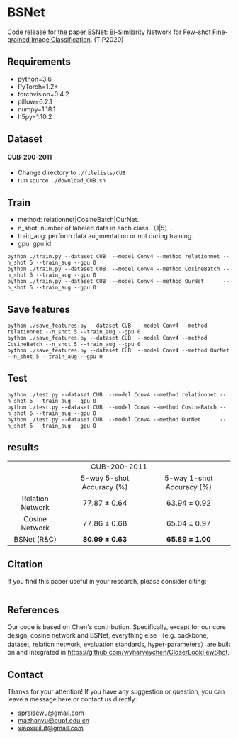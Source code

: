 # BSNet
Code release for the paper [BSNet: Bi-Similarity Network for Few-shot Fine-grained Image Classification](#). (TIP2020)

## Requirements

* python=3.6
* PyTorch=1.2+
* torchvision=0.4.2
* pillow=6.2.1
* numpy=1.18.1
* h5py=1.10.2

## Dataset

#### CUB-200-2011

* Change directory to `./filelists/CUB`
* run `source ./download_CUB.sh`

## Train

* method: relationnet|CosineBatch|OurNet.
* n_shot: number of labeled data in each class （1|5）.
* train_aug: perform data augmentation or not during training.
* gpu: gpu id.

```shell
python ./train.py --dataset CUB  --model Conv4 --method relationnet --n_shot 5 --train_aug --gpu 0
python ./train.py --dataset CUB  --model Conv4 --method CosineBatch --n_shot 5 --train_aug --gpu 0
python ./train.py --dataset CUB  --model Conv4 --method OurNet      --n_shot 5 --train_aug --gpu 0
```

## Save features

```shell
python ./save_features.py --dataset CUB  --model Conv4 --method relationnet --n_shot 5 --train_aug --gpu 0
python ./save_features.py --dataset CUB  --model Conv4 --method CosineBatch --n_shot 5 --train_aug --gpu 0
python ./save_features.py --dataset CUB  --model Conv4 --method OurNet      --n_shot 5 --train_aug --gpu 0
```

## Test

```shell
python ./test.py --dataset CUB  --model Conv4 --method relationnet --n_shot 5 --train_aug --gpu 0
python ./test.py --dataset CUB  --model Conv4 --method CosineBatch --n_shot 5 --train_aug --gpu 0
python ./test.py --dataset CUB  --model Conv4 --method OurNet      --n_shot 5 --train_aug --gpu 0
```

## results

<table>
    <tr>
        <td colspan="3" align='center'>CUB-200-2011</td>
    </tr>
    <tr>
        <td align='center'></td>
        <td align='center'>5-way 5-shot Accuracy (%)</td>
        <td align='center'>5-way 1-shot Accuracy (%)</td>
    </tr>
    <tr>
        <td align='center'>Relation Network</td>
        <td align='center'>77.87 &plusmn; 0.64</td>
        <td align='center'>63.94 &plusmn; 0.92</td>
    </tr>
    <tr>
        <td align='center'>Cosine Network</td>
        <td align='center'>77.86 &plusmn; 0.68</td>
        <td align='center'>65.04 &plusmn; 0.97</td>
    </tr>
    <tr>
        <td align='center'>BSNet (R&C)</td>
        <td align='center'><b>80.99 &plusmn; 0.63</b></td>
        <td align='center'><b>65.89 &plusmn; 1.00</b></td>
    </tr>
</table>



## Citation

If you find this paper useful in your research, please consider citing:

```

```

## References
Our code is based on Chen's contribution. Specifically, except for our core design, cosine network and BSNet, everything else （e.g. backbone, dataset, relation network, evaluation standards, hyper-parameters）are built on and integrated in https://github.com/wyharveychen/CloserLookFewShot.

## Contact
Thanks for your attention!
If you have any suggestion or question, you can leave a message here or contact us directly:
- spraisewu@gmail.com
- mazhanyu@bupt.edu.cn
- xiaoxulilut@gmail.com
  

